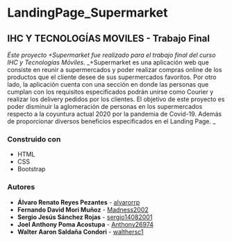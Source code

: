# LandingPage_Supermarket
## IHC Y TECNOLOGÍAS MOVILES - Trabajo Final

_Éste proyecto +Supermarket fue realizado para el trabajo final del curso IHC y Tecnologías Móviles._
_+Supermarket es una aplicación web que consiste en reunir a supermercados y poder realizar compras online de los productos que el cliente desee de sus supermercados favoritos. Por otro lado, la aplicación cuenta con una sección en donde las personas que cumplan con los requisitos especificados podrán unirse como Courier y realizar los delivery pedidos por los clientes. El objetivo de este proyecto es poder disminuir la aglomeración de personas en los supermercados respecto a la coyuntura actual 2020 por la pandemia de Covid-19. Además de proporcionar diversos beneficios especificados en el Landing Page.  _


### Construido con 
- HTML
- CSS
- Bootstrap


### Autores
* **Álvaro Renato Reyes Pezantes** - [alvarorrp](https://github.com/alvarorrp)
* **Fernando David Mori Muñoz**  -  [Madness2002](https://github.com/Madness2002)
* **Sergio Jesús Sánchez Rojas** - [sergio14082001](https://github.com/sergio14082001)
* **Joel Anthony Poma Acostupa** - [Anthony26974](https://github.com/Anthony26974)
* **Walter Aaron Saldaña Condori** - [walthersc1](https://github.com/walthersc1)